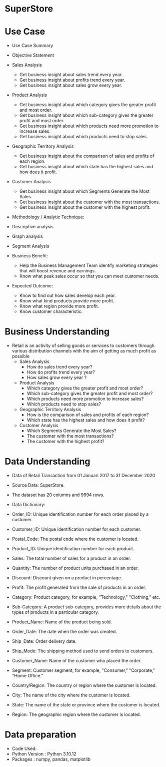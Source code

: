 # SuperStore

# Use Case 


*   Use Case Summary

*   Objective Statement
  *   Sales Analysis
      * Get business insight about sales trend every year.
      * Get business insight about profits trend every year.
      * Get business insight about sales grow every year.
  *   Product Analysis
      * Get business insight about which category gives the greater profit and most order.
      * Get business insight about which sub-category gives the greater profit and most order.
      * Get business insight about which products need more promotion to increase sales.
      * Get business insight about which products need to stop sales.
  *   Geographic Territory Analysis
      * Get business insight about the comparison of sales and profits of each region.
      * Get business insight about which state has the highest sales and how does it profit.
  *   Customer Analysis
      * Get business insight about which Segments Generate the Most Sales.
      * Get business insight about the customer with the most transactions.
      * Get business insight about the customer with the highest profit.

*   Methodology / Analytic Technique:

  * Descriptive analysis
  * Graph analysis
  * Segment Analysis

* Business Benefit:

  * Help the Business Management Team identify marketing strategies that will boost revenue and earnings.
  * Know what peak sales occur so that you can meet customer needs.

* Expected Outcome:

  * Know to find out how sales develop each year.
  * Know what kind products provide more profit.
  * Know what region provide more profit.
  * Know customer characteristic.


# Business Understanding
* Retail is an activity of selling goods or services to customers through various distribution channels with the aim of getting as much profit as possible
  *   Sales Analysis
      * How do sales trend every year?
      * How do profits trend every year?
      * How sales grow every year ?
  *   Product Analysis
      * Which category gives the greater profit and most order?
      * Which sub-category gives the greater profit and most order?
      * Which products need more promotion to increase sales?
      * Which products need to stop sales?
  *   Geographic Territory Analysis
      * How is the comparison of sales and profits of each region?
      * Which state has the highest sales and how does it profit?
  *   Customer Analysis
      * Which Segments Generate the Most Sales?
      * The customer with the most transactions?
      * The customer with the highest profit?

# Data Understanding

* Data of Retail Transaction from 01 Januari 2017 to 31 December 2020

* Source Data: SuperStore.
* The dataset has 20 columns and 9994 rows.
* Data Dictionary:
* Order_ID: Unique identification number for each order placed by a customer.
* Customer_ID: Unique identification number for each customer.
* Postal_Code: The postal code where the customer is located.
* Product_ID: Unique identification number for each product.
* Sales: The total number of sales for a product in an order.
* Quantity: The number of product units purchased in an order.
* Discount: Discount given on a product in percentage.
* Profit: The profit generated from the sale of products in an order.
* Category: Product category, for example, "Technology," "Clothing," etc.
* Sub-Category: A product sub-category, provides more details about the types of products in a particular category.
* Product_Name: Name of the product being sold.
* Order_Date: The date when the order was created.
* Ship_Date: Order delivery date.
* Ship_Mode: The shipping method used to send orders to customers.
* Customer_Name: Name of the customer who placed the order.
* Segment: Customer segment, for example, "Consumer," "Corporate," "Home Office."
* Country/Region: The country or region where the customer is located.
* City: The name of the city where the customer is located.
* State: The name of the state or province where the customer is located.
* Region: The geographic region where the customer is located.

# Data preparation
*   Code Used:
*   Python Version : Python 3.10.12
*   Packages : numpy, pandas, matplotlib

